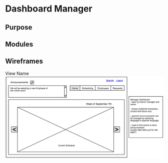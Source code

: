 
Dashboard Manager
==

Purpose
--

Modules
--

Wireframes
--
View Name
![alt text](../views/dashboard-manager.png)

